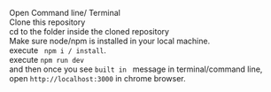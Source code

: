 Open Command line/ Terminal <br>
Clone this repository <br>
cd to the folder inside the cloned repository <br>
Make sure node/npm is installed in your local machine. <br>
execute `  npm i / install `.<br>
execute ` npm run dev ` <br>
and then once you see `built in ` message in terminal/command line, <br>
open ` http://localhost:3000 ` in chrome browser. <br>
